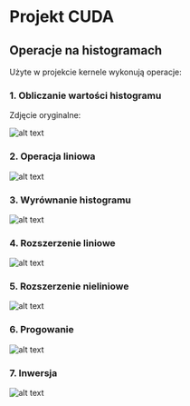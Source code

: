 # Projekt CUDA
## Operacje na histogramach
Użyte w projekcie kernele wykonują operacje:

### 1. Obliczanie wartości histogramu
Zdjęcie oryginalne:

![alt text](zdjęcia/test.jpg)

### 2. Operacja liniowa

![alt text](https://raw.githubusercontent.com/username/projectname/branch/path/to/img.png)

### 3. Wyrównanie histogramu

![alt text](https://raw.githubusercontent.com/username/projectname/branch/path/to/img.png)

### 4. Rozszerzenie liniowe

![alt text](https://raw.githubusercontent.com/username/projectname/branch/path/to/img.png)

### 5. Rozszerzenie nieliniowe

![alt text](https://raw.githubusercontent.com/username/projectname/branch/path/to/img.png)

### 6. Progowanie

![alt text](https://raw.githubusercontent.com/username/projectname/branch/path/to/img.png)

### 7. Inwersja

![alt text](https://raw.githubusercontent.com/username/projectname/branch/path/to/img.png)
